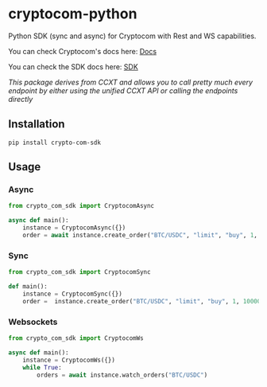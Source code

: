# cryptocom-python
Python SDK (sync and async) for Cryptocom with Rest and WS capabilities.

You can check Cryptocom's docs here: [Docs](https://ccxt.com)


You can check the SDK docs here: [SDK](https://docs.ccxt.com/#/exchanges/cryptocom)

*This package derives from CCXT and allows you to call pretty much every endpoint by either using the unified CCXT API or calling the endpoints directly*

## Installation

```
pip install crypto-com-sdk
```

## Usage

### Async

```Python
from crypto_com_sdk import CryptocomAsync

async def main():
    instance = CryptocomAsync({})
    order = await instance.create_order("BTC/USDC", "limit", "buy", 1, 100000)
```

### Sync

```Python
from crypto_com_sdk import CryptocomSync

def main():
    instance = CryptocomSync({})
    order =  instance.create_order("BTC/USDC", "limit", "buy", 1, 100000)
```

### Websockets

```Python
from crypto_com_sdk import CryptocomWs

async def main():
    instance = CryptocomWs({})
    while True:
        orders = await instance.watch_orders("BTC/USDC")
```

